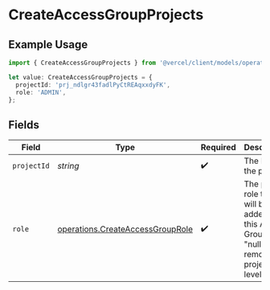 # CreateAccessGroupProjects

## Example Usage

```typescript
import { CreateAccessGroupProjects } from '@vercel/client/models/operations';

let value: CreateAccessGroupProjects = {
  projectId: 'prj_ndlgr43fadlPyCtREAqxxdyFK',
  role: 'ADMIN',
};
```

## Fields

| Field       | Type                                                                                 | Required           | Description                                                                                             | Example                       |
| ----------- | ------------------------------------------------------------------------------------ | ------------------ | ------------------------------------------------------------------------------------------------------- | ----------------------------- |
| `projectId` | _string_                                                                             | :heavy_check_mark: | The ID of the project.                                                                                  | prj_ndlgr43fadlPyCtREAqxxdyFK |
| `role`      | [operations.CreateAccessGroupRole](../../models/operations/createaccessgrouprole.md) | :heavy_check_mark: | The project role that will be added to this Access Group. \"null\" will remove this project level role. | ADMIN                         |
